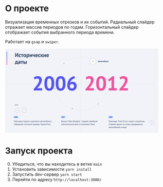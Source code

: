 # О проекте
Визуализация временных отрезков и их событий. 
Радиальный слайдер отражает массив периодов по годам.
Горизонтальный слайдер отображает события выбранного периода времени.

Работает на `gsap` и `swiper`.

![Пример работы](public/example.png)

# Запуск проекта
0. Убедиться, что вы находитесь в ветке `main`
1. Установить зависимости `yarn install`
2. Запустить dev-сервер `yarn start`
3. Перейти по адресу `http://localhost:3000/`
